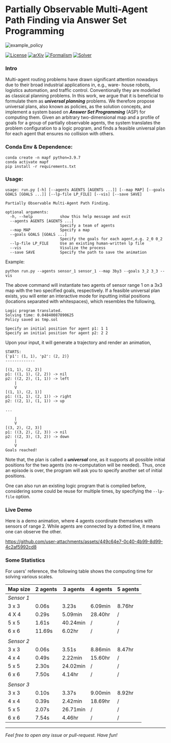 # Partially Observable Multi-Agent Path Finding via Answer Set Programming

<!-- <img src="results/medium.gif" alt="3x3 Grid World" style="zoom:33%;" /> -->
<!-- <video src='results/2_rooms.mp4' width=80/> -->

![example_policy](/Users/fernando/Documents/MAS/MAPF/MAPF_asp/results/example_policy.png)





[![License](https://img.shields.io/badge/License-Apache%202.0-blue.svg)](https://opensource.org/licenses/Apache-2.0)
[![arXiv](https://img.shields.io/badge/arXiv-2305.16203-b31b1b.svg)](https://arxiv.org/abs/2305.16203)
[![Formalism](https://img.shields.io/badge/Formalism-ASP-orange)](https://www.cs.utexas.edu/~vl/papers/wiasp.pdf)
[![Solver](https://img.shields.io/badge/Solver-clingo-navy)](https://potassco.org/clingo/)

### Intro

Multi-agent routing problems have drawn significant attention nowadays due to their broad industrial applications in, e.g., ware- house robots, logistics automation, and traffic control. Conventionally they are modelled as classical planning problems. In this work, we argue that it is beneficial to formulate them as ***universal planning*** problems. We therefore propose universal plans, also known as policies, as the solution concepts, and implement a system based on ***Answer Set Programming*** (ASP) for computing them. Given an arbitrary two-dimensional map and a profile of goals for a group of partially observable agents, the system translates the problem configuration to a logic program, and finds a feasible universal plan for each agent that ensures no collision with others.



### Conda Env & Dependence:

```shell
conda create -n mapf python=3.9.7
conda activate mapf
pip install -r requirements.txt
```



### Usage:

```shell
usage: run.py [-h] [--agents AGENTS [AGENTS ...]] [--map MAP] [--goals GOALS [GOALS ...]] [--lp-file LP_FILE] [--vis] [--save SAVE]

Partially Observable Multi-Agent Path Finding.

optional arguments:
  -h, --help            show this help message and exit
  --agents AGENTS [AGENTS ...]
                        Specify a team of agents
  --map MAP             Specify a map
  --goals GOALS [GOALS ...]
                        Specify the goals for each agent,e.g. 2_0 0_2
  --lp-file LP_FILE     Use an existing human-written lp file
  --vis                 Visulize the process
  --save SAVE           Specify the path to save the animation
```

Example:

```shell
python run.py --agents sensor_1 sensor_1 --map 3by3 --goals 3_2 3_3 --vis
```

The above command will instantiate two agents of sensor range 1 on a 3x3 map with the two specified goals, respectively. If a feasible universal plan exists, you will enter an interactive mode for inputting initial positions (locations separated with whitespaces), which resembles the following,

```shell
Logic program translated.
Solving time: 0.04840087890625
Policy saved as tmp.sol

Specify an initial position for agent p1: 1 1
Specify an initial position for agent p2: 2 2
```

Upon your input, it will generate a trajectory and render an animation,

```shell
STARTS:
{'p1': (1, 1), 'p2': (2, 2)}
-------------

[(1, 1), (2, 2)]
p1: ((1, 1), (2, 2)) -> nil
p2: ((2, 2), (1, 1)) -> left
	|
	V
[(1, 1), (2, 1)]
p1: ((1, 1), (2, 1)) -> right
p2: ((2, 1), (1, 1)) -> up

...

	|
	V
[(3, 2), (2, 3)]
p1: ((3, 2), (2, 3)) -> nil
p2: ((2, 3), (3, 2)) -> down
	|
	V
Goals reached!
```

Note that, the plan is called a ***universal*** one, as it supports all possible initial positions for the two agents (no re-computation will be needed). Thus, once an episode is over, the program will ask you to specify another set of initial positions.

One can also run an existing logic program that is complied before, considering some could be reuse for multiple times, by specifying the `--lp-file` option.



### Live Demo

Here is a demo animation, where 4 agents coordinate themselves with sensors of range 2. While agents are connected by a dotted line, it means one can observe the other.

https://github.com/user-attachments/assets/449c64e7-0c40-4b99-8d99-4c2af5992cd8



### Some Statistics

For users' reference, the following table shows the computing time for solving various scales.

| Map size   | 2 agents | 3 agents | 4 agents | 5 agents |
| ---------- | -------- | -------- | -------- | -------- |
| *Sensor 1* |          |          |          |          |
| 3 x 3      | 0.06s    | 3.23s    | 6.09min  | 8.76hr   |
| 4 X 4      | 0.29s    | 5.09min  | 28.40hr  | /        |
| 5 x 5      | 1.61s    | 40.24min | /        | /        |
| 6 x 6      | 11.69s   | 6.02hr   | /        | /        |
|            |          |          |          |          |
| *Sensor 2* |          |          |          |          |
| 3 x 3      | 0.06s    | 3.51s    | 8.86min  | 8.47hr   |
| 4 x 4      | 0.49s    | 2.22min  | 15.60hr  | /        |
| 5 x 5      | 2.30s    | 24.02min | /        | /        |
| 6 x 6      | 7.50s    | 4.14hr   | /        | /        |
|            |          |          |          |          |
| *Sensor 3* |          |          |          |          |
| 3 x 3      | 0.10s    | 3.37s    | 9.00min  | 8.92hr   |
| 4 x 4      | 0.39s    | 2.42min  | 18.69hr  | /        |
| 5 x 5      | 2.07s    | 26.71min | /        | /        |
| 6 x 6      | 7.54s    | 4.46hr   | /        | /        |

---

*Feel free to open any issue or pull-request. Have fun!*
